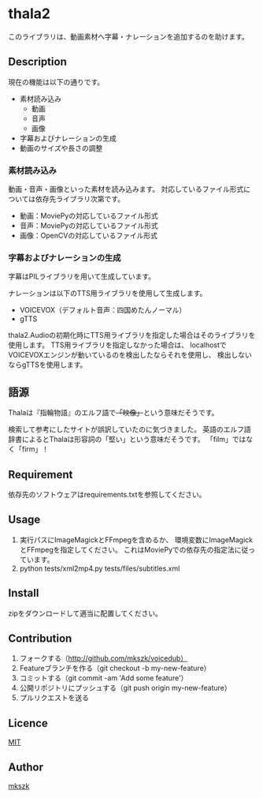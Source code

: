 # thala2
このライブラリは、動画素材へ字幕・ナレーションを追加するのを助けます。


## Description

現在の機能は以下の通りです。

- 素材読み込み
    - 動画
    - 音声
    - 画像
- 字幕およびナレーションの生成
- 動画のサイズや長さの調整


### 素材読み込み

動画・音声・画像といった素材を読み込みます。
対応しているファイル形式については依存先ライブラリ次第です。

- 動画：MoviePyの対応しているファイル形式
- 音声：MoviePyの対応しているファイル形式
- 画像：OpenCVの対応しているファイル形式


### 字幕およびナレーションの生成

字幕はPILライブラリを用いて生成しています。

ナレーションは以下のTTS用ライブラリを使用して生成します。

- VOICEVOX（デフォルト音声：四国めたんノーマル）
- gTTS

thala2.Audioの初期化時にTTS用ライブラリを指定した場合はそのライブラリを使用します。
TTS用ライブラリを指定しなかった場合は、
localhostでVOICEVOXエンジンが動いているのを検出したならそれを使用し、
検出しないならgTTSを使用します。

## 語源

Thalaは『指輪物語』のエルフ語で<del>「映像」</del>という意味だそうです。

検索して参考にしたサイトが誤訳していたのに気づきました。
英語のエルフ語辞書によるとThalaは形容詞の「堅い」という意味だそうです。
「film」ではなく「firm」！


## Requirement

依存先のソフトウェアはrequirements.txtを参照してください。


## Usage

 1. 実行パスにImageMagickとFFmpegを含めるか、
    環境変数にImageMagickとFFmpegを指定してください。
    これはMoviePyでの依存先の指定法に従っています。
 2. python tests/xml2mp4.py tests/files/subtitles.xml


## Install

zipをダウンロードして適当に配置してください。


## Contribution

 1. フォークする（http://github.com/mkszk/voicedub）
 2. Featureブランチを作る（git checkout -b my-new-feature）
 3. コミットする（git commit -am 'Add some feature'）
 4. 公開リポジトリにプッシュする（git push origin my-new-feature）
 5. プルリクエストを送る


## Licence

[MIT](https://github.com/tcnksm/tool/blob/master/LICENCE)

## Author

[mkszk](https://github.com/mkszk)
